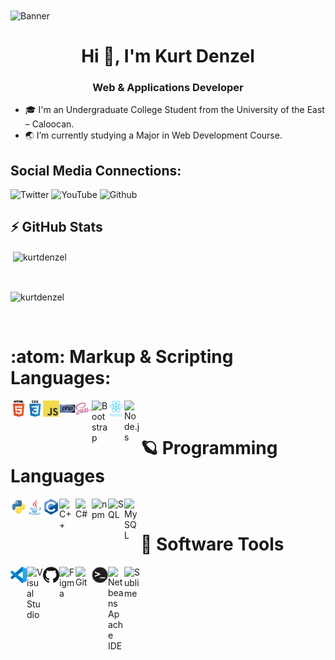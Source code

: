 <img align="center" alt="Banner" src ="https://cdn.discordapp.com/attachments/746659175685423196/986283160390230046/Patreon_Cover_PhotoKD.png"/>


<h1 align="center">Hi 👋, I'm Kurt Denzel</h1>
<h3 align="center">Web & Applications Developer</h3>

- 🎓 I'm an Undergraduate College Student from the University of the East – Caloocan.
- 🌏 I’m currently studying a Major in Web Development Course.

## Social Media Connections:
![Twitter](https://img.shields.io/twitter/follow/krtclcdy22?color=%230da2ff&label=Twitter&logo=Twitter&style=for-the-badge) 
![YouTube](https://img.shields.io/youtube/channel/subscribers/UCN1D6EddpgDjLDrkO9k8gNg?label=Youtube&logo=Youtube&logoColor=Tomato&style=for-the-badge)
![Github](https://img.shields.io/github/followers/KurtDenzel?color=%23778899&label=Github&logo=Github&style=for-the-badge)


## ⚡ GitHub Stats
<p>&nbsp;<img align="center" src="https://github-readme-stats.vercel.app/api?username=kurtdenzel&show_icons=true&theme=dark&locale=en" alt="kurtdenzel" /></p>
<br />
<p><img align="center" src="https://github-readme-stats.vercel.app/api/top-langs?username=kurtdenzel&show_icons=true&theme=dark&locale=en&layout=compact" alt="kurtdenzel" /></p>

<!--Line Break-->
<br />
<!--Line Break-->

<!--Markup & Scripting Languages:-->
<h1 align="left">:atom: Markup & Scripting Languages:</h1>
<img align="left" alt="HTML5" width="26px" src="https://raw.githubusercontent.com/github/explore/80688e429a7d4ef2fca1e82350fe8e3517d3494d/topics/html/html.png" />
<img align="left" alt="CSS3" width="26px" src="https://raw.githubusercontent.com/github/explore/80688e429a7d4ef2fca1e82350fe8e3517d3494d/topics/css/css.png" />
<img align="left" alt="JavaScript" width="26px" src="https://raw.githubusercontent.com/github/explore/80688e429a7d4ef2fca1e82350fe8e3517d3494d/topics/javascript/javascript.png" />
<img align="left" alt="PHP" width="26px" src="https://raw.githubusercontent.com/devicons/devicon/master/icons/php/php-original.svg"/>
<img align="left" alt="Sass" width="26px" src="https://raw.githubusercontent.com/github/explore/80688e429a7d4ef2fca1e82350fe8e3517d3494d/topics/sass/sass.png" />
<img align="left" alt="Bootstrap" width="26px" src="https://www.ict.social/images/1/css/bootstrap/bootstrap-stack.png"/>
<img align="left" alt="React" width="26px" src="https://raw.githubusercontent.com/devicons/devicon/master/icons/react/react-original-wordmark.svg" />
<img align="left" alt="Node.js" width="26px" src="https://upload.wikimedia.org/wikipedia/commons/thumb/d/d9/Node.js_logo.svg/1200px-Node.js_logo.svg.png" />

<br />

<!--Programming Languages-->
<h1 align="left">🪐 Programming Languages</h1> 
<img align="left" alt="Python" width="26px" src="https://raw.githubusercontent.com/devicons/devicon/master/icons/python/python-original.svg"/>
<img align="left" alt="Java" width="26px" src="https://raw.githubusercontent.com/devicons/devicon/master/icons/java/java-original.svg"/>
<img align="left" alt="C" width="26px" src="https://raw.githubusercontent.com/devicons/devicon/master/icons/c/c-original.svg"/>
<img align="left" alt="C++" width="26px" src="https://upload.wikimedia.org/wikipedia/commons/thumb/1/18/ISO_C%2B%2B_Logo.svg/1200px-ISO_C%2B%2B_Logo.svg.png"/>
<img align="left" alt="C#" width="26px" src="https://appworksinc.com/wp-content/uploads/2019/07/c3.png"/>  
<img align="left" alt="npm" width="26px" src="https://cdn.freebiesupply.com/logos/thumbs/2x/npm-logo.png"/>
<img align="left" alt="SQL" width="26px" src="https://bs-uploads.toptal.io/blackfish-uploads/components/skill_page/content/logo_file/logo/195568/sql-64a6e0f07773cf17581e76ca09e17dbc.png"/>
<img align="left" alt="MySQL" width="26px" src="https://pngimg.com/uploads/mysql/mysql_PNG23.png" />

<br />

<!--Software Tools-->
<h1 align="left">🧰 Software Tools</h1>
<img align="left" alt="Visual Studio Code" width="26px" src="https://raw.githubusercontent.com/github/explore/80688e429a7d4ef2fca1e82350fe8e3517d3494d/topics/visual-studio-code/visual-studio-code.png" />
<img align="left" alt="Visual Studio" width="26px" src="https://upload.wikimedia.org/wikipedia/commons/thumb/5/59/Visual_Studio_Icon_2019.svg/1200px-Visual_Studio_Icon_2019.svg.png"/>
<img align="left" alt="GitHub" width="26px" src="https://raw.githubusercontent.com/github/explore/78df643247d429f6cc873026c0622819ad797942/topics/github/github.png" />
<img align="left" alt="Figma" width="26px" src="https://www.vectorlogo.zone/logos/figma/figma-icon.svg"/>
<img align="left" alt="Git" width="26px" src="https://www.vectorlogo.zone/logos/git-scm/git-scm-icon.svg"/>
<img align="left" alt="Terminal" width="26px" src="https://raw.githubusercontent.com/github/explore/80688e429a7d4ef2fca1e82350fe8e3517d3494d/topics/terminal/terminal.png" />
<img align="left" alt="Netbeans Apache IDE" width="26px" src="https://upload.wikimedia.org/wikipedia/commons/thumb/9/98/Apache_NetBeans_Logo.svg/1200px-Apache_NetBeans_Logo.svg.png"/>
<img align="left" alt="Sublime" width="26px" src="https://i.pinimg.com/originals/24/b3/c6/24b3c6246660d94a1434151a87339438.png"/>


<!---
KurtDenzel/KurtDenzel is a ✨ special ✨ repository because its `README.md` (this file) appears on your GitHub profile.
You can click the Preview link to take a look at your changes.
--->
